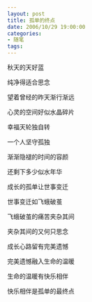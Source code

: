```yaml
---
layout: post
title: 孤单的终点
date: 2006/10/29 19:00:00
categories: 
- 随笔
tags: 
---
```


秋天的天好蓝

纯净得适合思念

望着曾经的昨天渐行渐远

心灵的空间好似水晶碎片

幸福天轮独自转

一个人坚守孤独

渐渐隐褪的时间的容颜

还剩下多少似水年华

成长的孤单让世事变迁

世事变迁如飞蛾破茧

飞蛾破茧的痛苦夹杂其间

夹杂其间的又何只思念

成长心路留有完美遗憾

完美遗憾融入生命的温暖

生命的温暖有快乐相伴

快乐相伴是孤单的最终点
